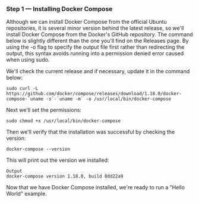 ### Step 1 — Installing Docker Compose
Although we can install Docker Compose from the official Ubuntu repositories, it is several minor version behind the latest release, so we'll install Docker Compose from the Docker's GitHub repository. The command below is slightly different than the one you'll find on the Releases page. By using the -o flag to specify the output file first rather than redirecting the output, this syntax avoids running into a permission denied error caused when using sudo.

We'll check the current release and if necessary, update it in the command below:
```
sudo curl -L https://github.com/docker/compose/releases/download/1.18.0/docker-compose-`uname -s`-`uname -m` -o /usr/local/bin/docker-compose
```
Next we'll set the permissions:
```
sudo chmod +x /usr/local/bin/docker-compose
```
Then we'll verify that the installation was successful by checking the version:
```
docker-compose --version
```
This will print out the version we installed:
```
Output
docker-compose version 1.18.0, build 8dd22a9
```
Now that we have Docker Compose installed, we're ready to run a "Hello World" example.
